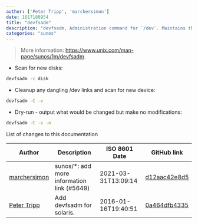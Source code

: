```yaml
---
author: ['Peter Tripp', 'marchersimon']
date: 1617188954
title: "devfsadm"
description: "devfsadm, Administration command for `/dev`. Maintains the `/dev` namespace."
categories: "sunos"
---
```

> More information: <https://www.unix.com/man-page/sunos/1m/devfsadm>.

- Scan for new disks:

```bash
devfsadm -c disk
```

- Cleanup any dangling /dev links and scan for new device:

```bash
devfsadm -C -v
```

- Dry-run - output what would be changed but make no modifications:

```bash
devfsadm -C -v -n
```
List of changes to this documentation


Author | Description | ISO 8601 Date | GitHub link
------|-----|-----|-----
[marchersimon](mailto:50295997+marchersimon@users.noreply.github.com) | sunos/*: add more information link (#5649) | 2021-03-31T13:09:14 | [d12aac42e8d5](https://github.com/tldr-pages/tldr/commit/d12aac42e8d5a4f35d0766c0cd5127ab76b6dc76)
[Peter Tripp](mailto:petertripp@gmail.com) | Add devfsadm for solaris. | 2016-01-16T19:40:51 | [0a464dfb4335](https://github.com/tldr-pages/tldr/commit/0a464dfb43356195669a0163605ad14ee42ee9a7)

